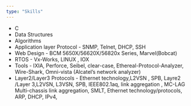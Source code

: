 ```yaml
---
type: "Skills"
---
```


* C
* Data Structures
* Algorithms
* Application layer Protocol - SNMP, Telnet, DHCP, SSH
* Web Design - BCM 5650X/56620X/56820x Series, Marvel(Bobcat) 
* RTOS - Vx-Works, LINUX , IOX
* Tools - IXIA, Perforce, Seibel, clear-case, Ethereal-Protocol-Analyzer, Wire-Shark, Omni-vista (Alcatel’s network analyzer) 
* Layer2/Layer3 Protocols - Ethernet technology,L2VSN , SPB,  Layre2 /Layer 3,L2VSN, L3VSN, SPB, IEEE802.1aq, 
                            link aggregation , MC-LAG Multi-chassis  link aggregation, 
                            SMLT, Ethernet technology/protocols, ARP, DHCP, IPv4, 

